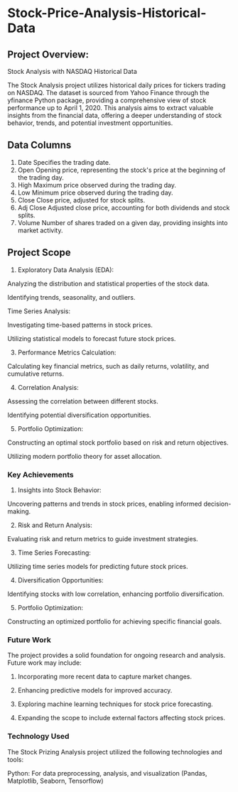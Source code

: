 # Stock-Price-Analysis-Historical-Data

## Project Overview:

Stock Analysis with NASDAQ Historical Data

The Stock Analysis project utilizes historical daily prices for tickers trading on NASDAQ. The dataset is sourced from Yahoo Finance through the yfinance Python package, providing a comprehensive view of stock performance up to April 1, 2020. This analysis aims to extract valuable insights from the financial data, offering a deeper understanding of stock behavior, trends, and potential investment opportunities.

## Data Columns

1. Date
Specifies the trading date.
2. Open
Opening price, representing the stock's price at the beginning of the trading day.
3. High
Maximum price observed during the trading day.
4. Low
Minimum price observed during the trading day.
5. Close
Close price, adjusted for stock splits.
6. Adj Close
Adjusted close price, accounting for both dividends and stock splits.
7. Volume
Number of shares traded on a given day, providing insights into market activity.

##  Project Scope

1. Exploratory Data Analysis (EDA):
   
Analyzing the distribution and statistical properties of the stock data.

Identifying trends, seasonality, and outliers.

Time Series Analysis:

Investigating time-based patterns in stock prices.

Utilizing statistical models to forecast future stock prices.

3. Performance Metrics Calculation:

Calculating key financial metrics, such as daily returns, volatility, and cumulative returns.

4. Correlation Analysis:

Assessing the correlation between different stocks.

Identifying potential diversification opportunities.

5. Portfolio Optimization:

Constructing an optimal stock portfolio based on risk and return objectives.

Utilizing modern portfolio theory for asset allocation.

### Key Achievements

1. Insights into Stock Behavior:

Uncovering patterns and trends in stock prices, enabling informed decision-making.

2. Risk and Return Analysis:

Evaluating risk and return metrics to guide investment strategies.

3. Time Series Forecasting:

Utilizing time series models for predicting future stock prices.

4. Diversification Opportunities:

Identifying stocks with low correlation, enhancing portfolio diversification.

5. Portfolio Optimization:

Constructing an optimized portfolio for achieving specific financial goals.

### Future Work

The project provides a solid foundation for ongoing research and analysis. Future work may include:

1. Incorporating more recent data to capture market changes.
   
2. Enhancing predictive models for improved accuracy.
   
3. Exploring machine learning techniques for stock price forecasting.
   
4. Expanding the scope to include external factors affecting stock prices.

### Technology Used

The Stock Prizing Analysis project utilized the following technologies and tools:

Python: For data preprocessing, analysis, and visualization (Pandas, Matplotlib, Seaborn, Tensorflow)
